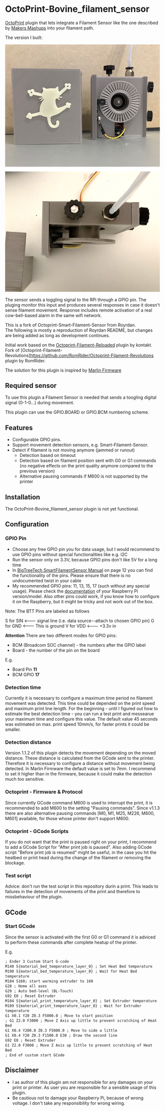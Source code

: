 # OctoPrint-Bovine_filament_sensor

[OctoPrint](http://octoprint.org/) plugin that lets integrate a Filament Sensor
like the one described by [Makers Mashups](https://youtu.be/v2mQ4X1J3cs) into your filament path.

The version I built:

![My sensor parametric design (OpenScad)](./extras/pics/filament_sensor.png)

The sensor sends a toggling signal to the RPi through a GPIO pin.
The pluging monitor this input and produces several responses in case 
it doesn't sense filament movement.
Response includes remote activation of a real cow-bell-based alarm in the same wifi network.

This is a fork of Octoprint-Smart-Filament-Sensor from Royrdan.  
The following is mostly a reproduction of Royrdan README, but changes are being added as long as development continues.


Initial work based on the [Octoprint-Filament-Reloaded](https://github.com/kontakt/Octoprint-Filament-Reloaded) plugin by kontakt.
Fork of [Octoprint-Filament-Revolutions]https://github.com/RomRider/Octoprint-Filament-Revolutions plugin by RomRider.

The solution for this plugin is inspired by [Marlin Firmware](https://github.com/MarlinFirmware/Marlin)

## Required sensor

To use this plugin a Filament Sensor is needed that sends a toogling digital signal (0-1-0...) during movement.

This plugin can use the GPIO.BOARD or GPIO.BCM numbering scheme.

## Features

* Configurable GPIO pins.
* Support movement detection sensors, e.g. Smart-Filament-Sensor.
* Detect if filament is not moving anymore (jammed or runout)
    * Detection based on timeout
    * Detection based on filament position sent with G0 or G1 commands (no negative effects on the print quality anymore compared to the previous version)
    * Alternative pausing commands if M600 is not supported by the printer

## Installation

The OctoPrint-Bovine_filament_sensor plugin is not yet functional.

## Configuration
### GPIO Pin
* Choose any free GPIO pin you for data usage, but I would recommend to use GPIO pins without special functionalities like e.g. I2C
* Run the sensor only on 3.3V, because GPIO pins don't like 5V for a long time
* In [BigTreeTech SmartFilamentSensor Manual](https://github.com/bigtreetech/smart-filament-detection-module/tree/master/manual) on page 12 you can find the functionality of the pins. Please ensure that there is no undocumented twist in your cable
* My recommended GPIO pins: 11, 13, 15, 17 (such without any special usage). Please check the [documentation](https://www.raspberrypi.org/documentation/usage/gpio/) of your Raspberry Pi version/model. Also other pins could work, if you know how to configure it on the Raspberry, but it might be tricky and not work out of the box.

Note: The BTT Pins are labeled as follows

S for SIN  <--- signal line (i.e. data source--attach to chosen GPIO pin)
G for GND  <--- This is ground 
V for VDD  <---  +3.3v in

**Attention**
There are two different modes for GPIO pins:
* BCM (Broadcom SOC channel) - the numbers after the GPIO label
* Board - the number of the pin on the board

E.g.
* Board Pin **11**
* BCM GPIO **17**

### Detection time
Currently it is necessary to configure a maximum time period no filament movement was detected. This time could be depended on the print speed and maximum print line length. For the beginning - until I figured out how to estimate the best detection time - you can run a test print and messearue your maximum time and configure this value.
The default value 45 seconds was estimated on max. print speed 10mm/s, for faster prints it could be smaller.

### Detection distance
Version 1.1.2 of this plugin detects the movement depending on the moved distance. These distance is calculated from the GCode sent to the printer. Therefore it is necessary to configure a distance without movement being detected. In Marlin Firmware the default value is set to 7mm. I recommend to set it higher than in the firmware, because it could make the detection much too sensitive.

### Octoprint - Firmware & Protocol
Since currently GCode command M600 is used to interrupt the print, it is recommended to add M600 to the setting "Pausing commands".
Since v1.1.3 there are also alternative pausing commands [M0, M1, M25, M226, M600, M601] available, for those whose printer don't support M600.

### Octoprint - GCode Scripts
If you do not want that the print is paused right on your print, I recommend to add a GCode Script for "After print job is paused". Also adding GCode script "Before print job is resumed" might be useful, in the case you hit the heatbed or print head during the change of the filament or removing the blockage.

### Test script
Advice: don't run the test script in this repository durin a print. This leads to failures in the detection of movements of the print and therefore to missbehaviour of the plugin.

## GCode
### Start GCode
Since the sensor is activated with the first G0 or G1 command it is adviced to perform these commands after complete heatup of the printer.

E.g.
```
; Ender 3 Custom Start G-code
M140 S{material_bed_temperature_layer_0} ; Set Heat Bed temperature
M190 S{material_bed_temperature_layer_0} ; Wait for Heat Bed temperature
M104 S160; start warming extruder to 160
G28 ; Home all axes
G29 ; Auto bed-level (BL-Touch)
G92 E0 ; Reset Extruder
M104 S{material_print_temperature_layer_0} ; Set Extruder temperature
M109 S{material_print_temperature_layer_0} ; Wait for Extruder temperature
G1 X0.1 Y20 Z0.3 F5000.0 ; Move to start position
; G1 Z2.0 F3000 ; Move Z Axis up little to prevent scratching of Heat Bed
G1 X0.4 Y200.0 Z0.3 F5000.0 ; Move to side a little
G1 X0.4 Y20 Z0.3 F1500.0 E30 ; Draw the second line
G92 E0 ; Reset Extruder
G1 Z2.0 F3000 ; Move Z Axis up little to prevent scratching of Heat Bed
; End of custom start GCode
```

## Disclaimer
* I as author of this plugin am not responsible for any damages on your print or printer. As user you are responsible for a sensible usage of this plugin.
* Be cautious not to damage your Raspberry Pi, because of wrong voltage. I don't take any responsibility for wrong wiring.

